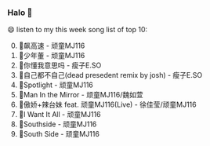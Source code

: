 

### Halo 👋

😄 listen to my this week song list of top 10:

0. 🌈飙高速 - 顽童MJ116
1. 🌈少年董  - 顽童MJ116
2. 🌈你懂我意思吗 - 瘦子E.SO
3. 🌈自己都不自己(dead presedent remix by josh) - 瘦子E.SO
4. 🌈Spotlight - 顽童MJ116
5. 🌈Man In the Mirror   - 顽童MJ116/魏如萱
6. 🌈傲娇+辣台妹 feat. 顽童MJ116(Live) - 徐佳莹/顽童MJ116
7. 🌈I Want It All - 顽童MJ116
8. 🌈Southside - 顽童MJ116
9. 🌈South Side - 顽童MJ116

